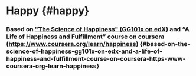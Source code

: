 # Happy {#happy}

### Based on [&quot;The Science of Happiness&quot; (GG101x on edX)](https://www.youtube.com/playlist?list=PL1t8gs-WJprDHaTTZozWnC6O56n9jHD0A) and “A Life of Happiness and Fulfillment” course on coursera (https://www.coursera.org/learn/happiness) {#based-on-the-science-of-happiness-gg101x-on-edx-and-a-life-of-happiness-and-fulfillment-course-on-coursera-https-www-coursera-org-learn-happiness}